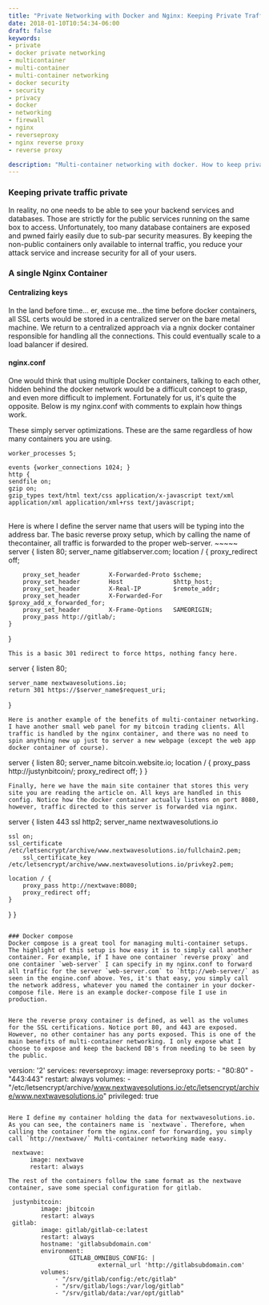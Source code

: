 ```yaml
---
title: "Private Networking with Docker and Nginx: Keeping Private Traffic Private"
date: 2018-01-10T10:54:34-06:00
draft: false
keywords:
- private
- docker private networking
- multicontainer
- multi-container
- multi-container networking
- docker security
- security
- privacy
- docker
- networking
- firewall
- nginx
- reverseproxy
- nginx reverse proxy
- reverse proxy

description: "Multi-container networking with docker. How to keep private data private."
---
```


### Keeping private traffic private

In reality, no one needs to be able to see your backend services and databases. Those are strictly for the public services running on the same box to access. Unfortunately, too many database containers are exposed and pwned fairly easily due to sub-par security measures. By keeping the non-public containers only available to internal traffic, you reduce your attack service and increase security for all of your users.

### A single Nginx Container

#### Centralizing keys
In the land before time... er, excuse me...the time before docker containers, all SSL certs would be stored in a centralized server on the bare metal machine. We return to a centralized approach via a ngnix docker container responsible for handling all the connections. This could eventually scale to a load balancer if desired. 

#### nginx.conf

One would think that using multiple Docker containers, talking to each other, hidden behind the docker network would be a difficult concept to grasp, and even more difficult to implement. Fortunately for us, it's quite the opposite. Below is my nginx.conf with comments to explain how things work.


These simply server optimizations. These are the same regardless of how many containers you are using.
~~~~~ 
worker_processes 5;

events {worker_connections 1024; }
http {
sendfile on;
gzip on;
gzip_types text/html text/css application/x-javascript text/xml application/xml application/xml+rss text/javascript;
~~~~~
<br>
Here is where I define the server name that users will be typing into the address bar. The basic reverse proxy setup, which by calling the name of thecontainer, all traffic is forwarded to the proper web-server.  
~~~~~
server {
    listen 80;
    server_name gitlabserver.com;
    location / {
        proxy_redirect off;
        
        proxy_set_header        X-Forwarded-Proto $scheme;
        proxy_set_header        Host              $http_host;
        proxy_set_header        X-Real-IP         $remote_addr;
        proxy_set_header        X-Forwarded-For   $proxy_add_x_forwarded_for;
        proxy_set_header        X-Frame-Options   SAMEORIGIN;
        proxy_pass http://gitlab/;
    }
}
~~~~~
This is a basic 301 redirect to force https, nothing fancy here.
~~~~~
server {
    listen 80;

    server_name nextwavesolutions.io;
    return 301 https://$server_name$request_uri;
}
~~~~~
Here is another example of the benefits of multi-container networking. I have another small web panel for my bitcoin trading clients. All traffic is handled by the nginx container, and there was no need to spin anything new up just to server a new webpage (except the web app docker container of course). 
~~~~~

server { 
    listen 80;
    server_name bitcoin.website.io;
    location / {
        proxy_pass http://justynbitcoin/;
        proxy_redirect off;
    }
}
~~~~~
Finally, here we have the main site container that stores this very site you are reading the article on. All keys are handled in this config. Notice how the docker container actually listens on port 8080, however, traffic directed to this server is forwarded via nginx. 

~~~~~
server {
    listen 443 ssl http2;
    server_name nextwavesolutions.io
    
    ssl on;    
    ssl_certificate         /etc/letsencrypt/archive/www.nextwavesolutions.io/fullchain2.pem;
        ssl_certificate_key     /etc/letsencrypt/archive/www.nextwavesolutions.io/privkey2.pem;

    location / {
        proxy_pass http://nextwave:8080;
        proxy_redirect off;
    }
}
}
~~~~~

### Docker compose
Docker compose is a great tool for managing multi-container setups. The highlight of this setup is how easy it is to simply call another container. For example, if I have one container `reverse proxy` and one container `web-server` I can specify in my nginx.conf to forward all traffic for the server `web-server.com` to `http://web-server/` as seen in the engine.conf above. Yes, it's that easy, you simply call the network address, whatever you named the container in your docker-compose file. Here is an example docker-compose file I use in production.


Here the reverse proxy container is defined, as well as the volumes for the SSL certifications. Notice port 80, and 443 are exposed. However, no other container has any ports exposed. This is one of the main benefits of multi-container networking. I only expose what I choose to expose and keep the backend DB's from needing to be seen by the public.
~~~~~
version: '2'
services:
     reverseproxy:
          image: reverseproxy
          ports:
               - "80:80"
               - "443:443"
          restart: always
          volumes:
               - "/etc/letsencrypt/archive/www.nextwavesolutions.io:/etc/letsencrypt/archive/www.nextwavesolutions.io"
          privileged: true
~~~~~

Here I define my container holding the data for nextwavesolutions.io. As you can see, the containers name is `nextwave`. Therefore, when calling the container form the nginx.conf for forwarding, you simply call `http://nextwave/` Multi-container networking made easy.
~~~~~
     nextwave:
          image: nextwave
          restart: always
~~~~~
The rest of the containers follow the same format as the nextwave container, save some special configuration for gitlab.
~~~~~
     justynbitcoin:
             image: jbitcoin
             restart: always
     gitlab:
             image: gitlab/gitlab-ce:latest
             restart: always
             hostname: 'gitlabsubdomain.com'
             environment:
                     GITLAB_OMNIBUS_CONFIG: |
                             external_url 'http://gitlabsubdomain.com'
             volumes:
                 - "/srv/gitlab/config:/etc/gitlab"
                 - "/srv/gitlab/logs:/var/log/gitlab"
                 - "/srv/gitlab/data:/var/opt/gitlab"
~~~~~

